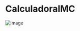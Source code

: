 # CalculadoraIMC

![image](https://user-images.githubusercontent.com/101848461/213923754-cf8f00fa-b74f-41fa-9429-38aab8a80f13.png)
